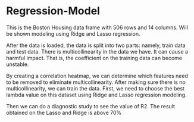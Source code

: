 # Regression-Model

This is the Boston Housing data frame with 506 rows and 14 columns. Will be shown modeling using Ridge and Lasso regression.

After the data is loaded, the data is split into two parts: namely, train data and test data. There is multicollinearity in the data we have. It can cause a harmful impact. That is, the coefficient on the training data can become unstable.

By creating a correlation heatmap, we can determine which features need to be removed to eliminate multicollinearity. After making sure there is no multicollinearity, we can train the data. First, we need to choose the best lambda value on this dataset using Ridge and Lasso regression modeling.

Then we can do a diagnostic study to see the value of R2. The result obtained on the Lasso and Ridge is above 70%
